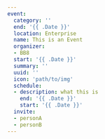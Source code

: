```yaml
---
event:
  category: ''
  end: '{{ .Date }}'
  location: Enterprise
  name: This is an Event
  organizer:
  - BB8
  start: '{{ .Date }}'
  summary: ''
  uuid: ''
  icon: 'path/to/img'
  schedule:
  - description: what this is
    end: '{{ .Date }}'
    start: '{{ .Date }}'
  invite:
  - personA
  - personB
---
```

